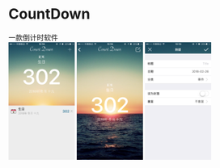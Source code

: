 # CountDown
一款倒计时软件
<br>
<img src="https://github.com/wangkuntian/CountDown/raw/master/images/1.png" width ="26%">
<img src="https://github.com/wangkuntian/CountDown/raw/master/images/2.png" width ="26%">
<img src="https://github.com/wangkuntian/CountDown/raw/master/images/3.png" width ="26%">

